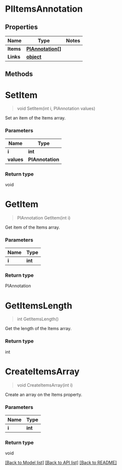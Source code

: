 # PIItemsAnnotation

## Properties
Name | Type | Notes
------------ | ------------- | -------------
**Items** | **[**PIAnnotation[]**](../Model/PIAnnotation.md)**
**Links** | **[**object**](../Model/Object.md)**

## Methods

# **SetItem**
> void SetItem(int i, PIAnnotation values)

Set an item of the Items array.

### Parameters

Name | Type
------------- | -------------
 **i** | **int**
 **values** | **PIAnnotation**

### Return type

void


# **GetItem**
> PIAnnotation GetItem(int i)

Get item of the Items array.

### Parameters

Name | Type
------------- | -------------
 **i** | **int**

### Return type

PIAnnotation


# **GetItemsLength**
> int GetItemsLength()

Get the length of the Items array.


### Return type

int


# **CreateItemsArray**
> void CreateItemsArray(int i)

Create an array on the Items property.

### Parameters

Name | Type
------------- | -------------
 **i** | **int**

### Return type

void

[[Back to Model list]](../../README.md#documentation-for-models) [[Back to API list]](../../README.md#documentation-for-api-endpoints) [[Back to README]](../../README.md)
